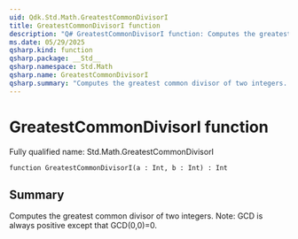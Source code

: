 ```yaml
---
uid: Qdk.Std.Math.GreatestCommonDivisorI
title: GreatestCommonDivisorI function
description: "Q# GreatestCommonDivisorI function: Computes the greatest common divisor of two integers. Note: GCD is always positive except that GCD(0,0)=0."
ms.date: 05/29/2025
qsharp.kind: function
qsharp.package: __Std__
qsharp.namespace: Std.Math
qsharp.name: GreatestCommonDivisorI
qsharp.summary: "Computes the greatest common divisor of two integers. Note: GCD is always positive except that GCD(0,0)=0."
---
```


# GreatestCommonDivisorI function

Fully qualified name: Std.Math.GreatestCommonDivisorI

```qsharp
function GreatestCommonDivisorI(a : Int, b : Int) : Int
```

## Summary
Computes the greatest common divisor of two integers.
Note: GCD is always positive except that GCD(0,0)=0.
